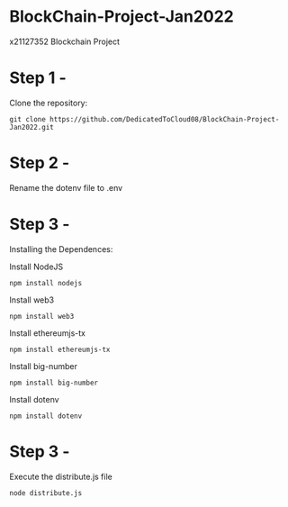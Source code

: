 # BlockChain-Project-Jan2022
x21127352 Blockchain Project

# Step 1 - 
Clone the repository: 

    git clone https://github.com/DedicatedToCloud08/BlockChain-Project-Jan2022.git


# Step 2 -
Rename the dotenv file to .env

# Step 3 - 
Installing the Dependences:

Install NodeJS

    npm install nodejs

Install web3 

    npm install web3
    
Install ethereumjs-tx

    npm install ethereumjs-tx

Install big-number

    npm install big-number

Install dotenv

    npm install dotenv

# Step 3 - 

Execute the distribute.js file 

    node distribute.js
